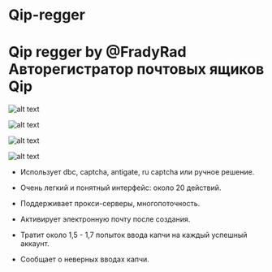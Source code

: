 # Qip-regger
# Qip regger by @FradyRad  Авторегистратор почтовых ящиков Qip
![alt text](https://i.postimg.cc/xJ0tS1v0/Screenshot-1.png)

![alt text](https://i.postimg.cc/xJ0tS1v0/Screenshot-2.png)

![alt text](https://i.postimg.cc/xJ0tS1v0/Screenshot-3.png)

![alt text](https://i.postimg.cc/xJ0tS1v0/Screenshot-4.png)

- Использует dbc, captcha, antigate, ru captcha или ручное решение.
- Очень легкий и понятный интерфейс: около 20 действий.

- Поддерживает прокси-серверы, многопоточность.

- Активирует электронную почту после создания.

- Тратит около 1,5 - 1,7 попыток ввода капчи на каждый успешный аккаунт.

- Сообщает о неверных вводах капчи.
